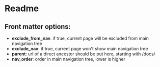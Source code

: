 # Readme

## Front matter options:

- **exclude_from_nav**: if true, current page will be excluded from main navigation tree
- **exclude_nav**: if true, current page won't show main navigation tree
- **parent**: url of a direct ancestor should be put here, starting with /docs/
- **nav_order**: order in main navigation tree, lower is higher
